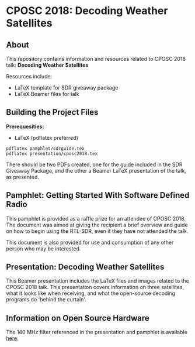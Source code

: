 # CPOSC 2018: Decoding Weather Satellites

## About

This repository contains information and resources related to
CPOSC 2018 talk: **Decoding Weather Satellites**

Resources include:
- LaTeX template for SDR giveaway package
- LaTeX Beamer files for talk

## Building the Project Files

**Prerequesities:**
- LaTeX (pdflatex preferred)

```
pdflatex pamphlet/sdrguide.tex
pdflatex presentation/cposc2018.tex
```

There should be two PDFs created, one
for the guide included in the SDR Giveaway
Package, and the other a Beamer LaTeX presentation
of the talk, as presented.

## Pamphlet: Getting Started With Software Defined Radio
This pamphlet is provided as a raffle prize for an attendee
of CPOSC 2018.
The document was aimed at giving the recipient a brief
overview and guide on how to begin using the RTL-SDR,
even if they have not attended the talk.

This document is also provided for use and consumption
of any other person who may be interested.

## Presentation: Decoding Weather Satellites
This Beamer presentation includes the LaTeX files and images
related to the CPOSC 2018 talk.
This presentation covers information on three satellites,
what it looks like when receiving, and what the open-source
decoding programs do 'behind the curtain'.

## Information on Open Source Hardware
The 140 MHz filter referenced in the presentation
and pamphlet is available [here](https://github.com/tomswartz07/140bpf-kicad).
